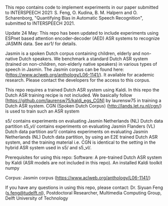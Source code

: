 This repo contains code to implement experiments in our paper submitted to INTERSPEECH 2021:
  S. Feng, O. Kudina, B. M. Halpern and O. Scharenborg, "Quantifying Bias in Automatic Speech Recognition", submitted to INTERSPEECH 2021.

Update 24 May:
  This repo has been updated to include experiments using ESPnet based attention encoder-decoder (AED) ASR systems to recognize JASMIN data. See asr1/ for details.

Jasmin is a spoken Dutch corpus containing children, elderly and non-native Dutch speakers. We benchmark a standard Dutch ASR system (trained on non-children, non-elderly native speakers) in various types of speech in Jasmin. The Jasmin corpus can be found here: (https://www.aclweb.org/anthology/L06-1141/). It available for academic research. Please contact the developers for the access to this corpus.

This repo requires a trained Dutch ASR system using Kaldi. In this repo the Dutch ASR training recipe is not included. We basically follow [https://github.com/laurensw75/kaldi_egs_CGN] by laurensw75 in training a Dutch ASR system. CGN (Spoken Dutch Corpus) (http://lands.let.ru.nl/cgn/) is used to train such an ASR system

s5/ contains experiments on evaluating Jasmin Netherlands (NL) Dutch data partition 
s5_vl/ contains experiments on evaluating Jasmin Flanders (VL) Dutch data partition
asr1/ contains experiments on evaluating Jasmin Netherlands (NL) Dutch data partition, by using an E2E trained Dutch ASR system, and the training material i.e. CGN is identical to the setting in the hybrid ASR system used in s5/ and s5_vl/.

Prerequisites for using this repo:
Software:
A pre-trained Dutch ASR system by Kaldi (ASR models are not included in this repo).
An installed Kaldi toolkit
numpy

Corpus:
Jasmin corpus (https://www.aclweb.org/anthology/L06-1141/)


If you have any questions in using this repo, please contact:
Dr. Siyuan Feng (s.feng@tudelft.nl),
Postdoctoral Researcher,
Multimedia Computing Group,
Delft University of Technology

